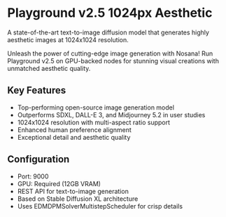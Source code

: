 # Playground v2.5 1024px Aesthetic

A state-of-the-art text-to-image diffusion model that generates highly aesthetic images at 1024x1024 resolution.

Unleash the power of cutting-edge image generation with Nosana! Run Playground v2.5 on GPU-backed nodes for stunning visual creations with unmatched aesthetic quality.

## Key Features
- Top-performing open-source image generation model
- Outperforms SDXL, DALL-E 3, and Midjourney 5.2 in user studies
- 1024x1024 resolution with multi-aspect ratio support
- Enhanced human preference alignment
- Exceptional detail and aesthetic quality

## Configuration
- Port: 9000
- GPU: Required (12GB VRAM)
- REST API for text-to-image generation
- Based on Stable Diffusion XL architecture
- Uses EDMDPMSolverMultistepScheduler for crisp details

